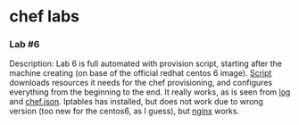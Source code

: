 # chef labs
### Lab #6
Description:
Lab 6 is full automated with provision script, starting after the machine creating (on base of the official redhat centos 6 image).
[Script]( chef.script.sh ) downloads resources it needs for the chef provisioning, and configures everything from the beginning to the end. 
It really works, as is seen from [log]( console-output.file ) and [chef.json](chef.json).
Iptables has installed, but does not work due to wrong version (too new for the centos6, as I guess), but [nginx]( curl_nginx.log ) works.
